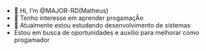 - 👋 Hi, I’m @MAJOR-RD(Matheus)
- 👀 Tenho interesse em aprender progamaçÃo
- 🌱 Atualmente estou estudando desenvolvimento de sistemas
- Estou em busca de oportunidades e auxílio para melhorar como progamador
